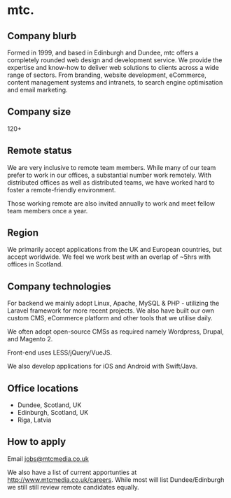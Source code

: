 # mtc.

## Company blurb

Formed in 1999, and based in Edinburgh and Dundee, mtc offers a completely rounded web design and development service. We provide the expertise and know-how to deliver web solutions to clients across a wide range of sectors. From branding, website development, eCommerce, content management systems and intranets, to search engine optimisation and email marketing.

## Company size

120+

## Remote status

We are very inclusive to remote team members. While many of our team prefer to work in our offices, a substantial number work remotely. With distributed offices as well as distributed teams, we have worked hard to foster a remote-friendly environment.

Those working remote are also invited annually to work and meet fellow team members once a year.

## Region

We primarily accept applications from the UK and European countries, but accept worldwide. We feel we work best with an overlap of ~5hrs with offices in Scotland.

## Company technologies

For backend we mainly adopt Linux, Apache, MySQL & PHP - utilizing the Laravel framework for more recent projects. We also have built our own custom CMS, eCommerce platform and other tools that we utilise daily.

We often adopt open-source CMSs as required namely Wordpress, Drupal, and Magento 2.

Front-end uses LESS/jQuery/VueJS.

We also develop applications for iOS and Android with Swift/Java.

## Office locations

* Dundee, Scotland, UK
* Edinburgh, Scotland, UK
* Riga, Latvia

## How to apply

Email jobs@mtcmedia.co.uk

We also have a list of current apportunties at http://www.mtcmedia.co.uk/careers. While most will list Dundee/Edinburgh we still still review remote candidates equally.
